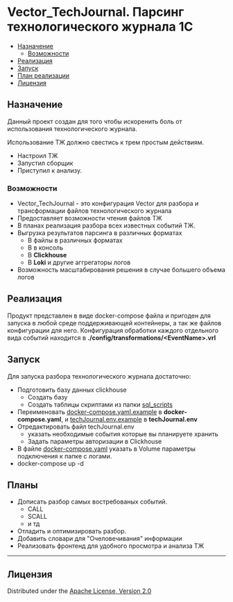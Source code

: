 # **Vector_TechJournal.** Парсинг технологического журнала 1С


- [Назначение](#назначение)
    - [Возможности](#возможности)
- [Реализация](#реализация)
- [Запуск](#запуск)
- [План реализации](#планы)
- [Лицензия](#лицензия)

## Назначение

Данный проект создан для того чтобы искоренить боль от использования технологического журнала.

Использование ТЖ должно свестись к трем простым действиям.
- Настроил ТЖ
- Запустил сборщик
- Приступил к анализу.

### Возможности

- Vector_TechJournal - это конфигурация Vector для разбора и трансформации файлов технологического журнала
- Предоставляет возможности чтения файлов  ТЖ
- В планах реализация разбора всех известных событий ТЖ.
- Выгрузка результатов парсинга в различных форматах
    - В файлы в различных форматах
    - В в консоль
    - В <b>Clickhouse</b>
    - В <b>Loki</b> и другие аггрегаторы логов 
- Возможность масштабирования решения в случае большего объема логов


## Реализация

Продукт представлен в виде docker-compose файла и пригоден для запуска в любой среде поддерживающей контейнеры, а так же файлов конфигурации для него.
Конфигурация обработки каждого отдельного вида событий находится в <b>./config/transformations/\<EventName>.vrl</b>



## Запуск

Для запуска разбора технологического журнала достаточно:
- Подготовить базу данных clickhouse
    - Создать базу 
    - Создать таблицы скриптами из папки [sql_scripts](/sql_scripts)
- Переименовать [docker-compose.yaml.example](/docker-compose.yaml.example) в **docker-compose.yaml**, и [techJournal.env.example](/techJournal.env.example) в **techJournal.env**  
- Отредактировать файл techJournal.env
    - указать необходимые события которые вы планируете хранить
    - Задать параметры авторизации в Clickhouse
- В файле [docker-compose.yaml](/docker-compose.yaml.example) указать в Volume параметры подключения к папке с логами.   
- docker-compose up -d    

## Планы
- Дописать разбор самых востребованых событий.
    - CALL
    - SCALL
    - и тд
- Отладить и оптимизировать разбор.
- Добавить словари для "Очеловечивания" информации
- Реализовать фронтенд для удобного просмотра и анализа ТЖ


---

## Лицензия

Distributed under the [Apache License, Version 2.0](http://www.apache.org/licenses/LICENSE-2.0.html)
